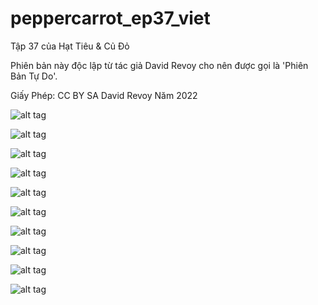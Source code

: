 # peppercarrot_ep37_viet
Tập 37 của Hạt Tiêu &amp; Củ Đỏ

Phiên bản này độc lập từ tác giả David Revoy cho nên được gọi là 'Phiên Bản Tự Do'.

Giấy Phép: CC BY SA David Revoy Năm 2022

![alt tag](E37P00.png)

![alt tag](E37P01.png)

![alt tag](E37P02.png)

![alt tag](E37P03.png)

![alt tag](E37P04.png)

![alt tag](E37P05.png)

![alt tag](E37P06.png)

![alt tag](E37P07.png)

![alt tag](E37P08.png)

![alt tag](E37P09.png)
